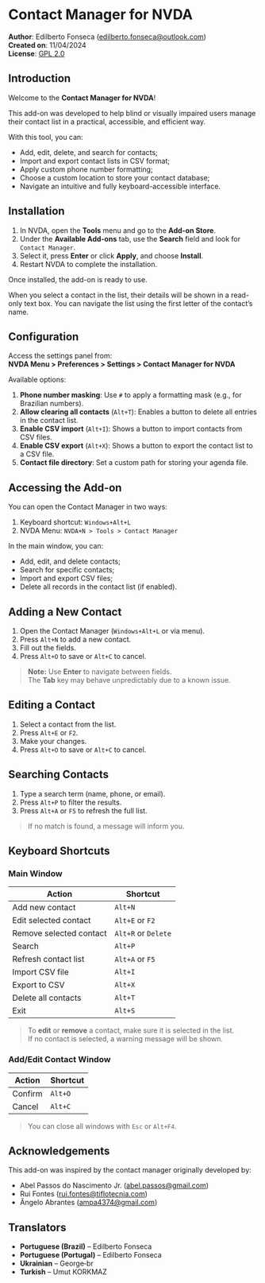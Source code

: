 # Contact Manager for NVDA

**Author**: Edilberto Fonseca (<edilberto.fonseca@outlook.com>)  
**Created on**: 11/04/2024  
**License**: [GPL 2.0](https://www.gnu.org/licenses/gpl-2.0.html)

## Introduction

Welcome to the **Contact Manager for NVDA**!

This add-on was developed to help blind or visually impaired users manage their contact list in a practical, accessible, and efficient way.

With this tool, you can:

- Add, edit, delete, and search for contacts;
- Import and export contact lists in CSV format;
- Apply custom phone number formatting;
- Choose a custom location to store your contact database;
- Navigate an intuitive and fully keyboard-accessible interface.

## Installation

1. In NVDA, open the **Tools** menu and go to the **Add-on Store**.
2. Under the **Available Add-ons** tab, use the **Search** field and look for `Contact Manager`.
3. Select it, press **Enter** or click **Apply**, and choose **Install**.
4. Restart NVDA to complete the installation.

Once installed, the add-on is ready to use.

When you select a contact in the list, their details will be shown in a read-only text box. You can navigate the list using the first letter of the contact’s name.

## Configuration

Access the settings panel from:  
**NVDA Menu > Preferences > Settings > Contact Manager for NVDA**

Available options:

1. **Phone number masking**: Use `#` to apply a formatting mask (e.g., for Brazilian numbers).
2. **Allow clearing all contacts** (`Alt+T`): Enables a button to delete all entries in the contact list.
3. **Enable CSV import** (`Alt+I`): Shows a button to import contacts from CSV files.
4. **Enable CSV export** (`Alt+X`): Shows a button to export the contact list to a CSV file.
5. **Contact file directory**: Set a custom path for storing your agenda file.

## Accessing the Add-on

You can open the Contact Manager in two ways:

1. Keyboard shortcut: `Windows+Alt+L`  
2. NVDA Menu: `NVDA+N > Tools > Contact Manager`

In the main window, you can:

- Add, edit, and delete contacts;
- Search for specific contacts;
- Import and export CSV files;
- Delete all records in the contact list (if enabled).

## Adding a New Contact

1. Open the Contact Manager (`Windows+Alt+L` or via menu).
2. Press `Alt+N` to add a new contact.
3. Fill out the fields.
4. Press `Alt+O` to save or `Alt+C` to cancel.

> **Note:** Use **Enter** to navigate between fields.  
> The **Tab** key may behave unpredictably due to a known issue.

## Editing a Contact

1. Select a contact from the list.
2. Press `Alt+E` or `F2`.
3. Make your changes.
4. Press `Alt+O` to save or `Alt+C` to cancel.

## Searching Contacts

1. Type a search term (name, phone, or email).
2. Press `Alt+P` to filter the results.
3. Press `Alt+A` or `F5` to refresh the full list.

> If no match is found, a message will inform you.

## Keyboard Shortcuts

### Main Window

| Action                     | Shortcut             |
|---------------------------|----------------------|
| Add new contact           | `Alt+N`              |
| Edit selected contact     | `Alt+E` or `F2`      |
| Remove selected contact   | `Alt+R` or `Delete`  |
| Search                    | `Alt+P`              |
| Refresh contact list      | `Alt+A` or `F5`      |
| Import CSV file           | `Alt+I`              |
| Export to CSV             | `Alt+X`              |
| Delete all contacts       | `Alt+T`              |
| Exit                      | `Alt+S`              |

> To **edit** or **remove** a contact, make sure it is selected in the list.  
> If no contact is selected, a warning message will be shown.

### Add/Edit Contact Window

| Action        | Shortcut  |
|---------------|-----------|
| Confirm       | `Alt+O`   |
| Cancel        | `Alt+C`   |

> You can close all windows with `Esc` or `Alt+F4`.

## Acknowledgements

This add-on was inspired by the contact manager originally developed by:

- Abel Passos do Nascimento Jr. (<abel.passos@gmail.com>)  
- Rui Fontes (<rui.fontes@tiflotecnia.com>)  
- Ângelo Abrantes (<ampa4374@gmail.com>)

## Translators

- **Portuguese (Brazil)** – Edilberto Fonseca  
- **Portuguese (Portugal)** – Edilberto Fonseca  
- **Ukrainian** – George‑br  
- **Turkish** – Umut KORKMAZ
